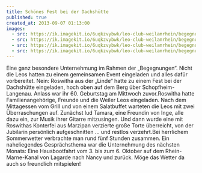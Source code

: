 ```yaml
---
title: Schönes Fest bei der Dachshütte
published: true
created_at: 2013-09-07 01:13:00
images:
  - src: https://ik.imagekit.io/6uqkzvybwk/leo-club-weilamrhein/begegnungen/59-01.jpg
  - src: https://ik.imagekit.io/6uqkzvybwk/leo-club-weilamrhein/begegnungen/59-02.jpg
  - src: https://ik.imagekit.io/6uqkzvybwk/leo-club-weilamrhein/begegnungen/59-03.jpg
  - src: https://ik.imagekit.io/6uqkzvybwk/leo-club-weilamrhein/begegnungen/59-04.jpg
---
```


Eine ganz besondere Unternehmung im Rahmen der „Begegnungen“. Nicht die Leos hatten zu einem gemeinsamen Event eingeladen und alles dafür vorbereitet. Nein: Roswitha aus der „Linde“ hatte zu einem Fest bei der Dachshütte eingeladen, hoch oben auf dem Berg über Schopfheim-Langenau. Anlass war ihr 60. Geburtstag am Mittwoch zuvor.Roswitha hatte Familienangehörige, Freunde und die Weiler Leos eingeladen. Nach dem Mittagessen vom Grill und von einem Salatbuffet warteten die Leos mit zwei Überraschungen auf. Zunächst lud Tamara, eine Freundin von Inge, alle dazu ein, zur Musik ihrer Gitarre mitzusingen. Und dann wurde eine mit Roswithas Konterfei aus Marzipan verzierte große Torte überreicht, von der Jubilarin persönlich aufgeschnitten … und restlos verzehrt.Bei herrlichem Sommerwetter verbrachte man rund fünf Stunden zusammen. Ein naheliegendes Gesprächsthema war die Unternehmung des nächsten Monats: Eine Hausbootfahrt vom 3. bis zum 6. Oktober auf dem Rhein-Marne-Kanal von Lagarde nach Nancy und zurück. Möge das Wetter da auch so freundlich mitspielen!
